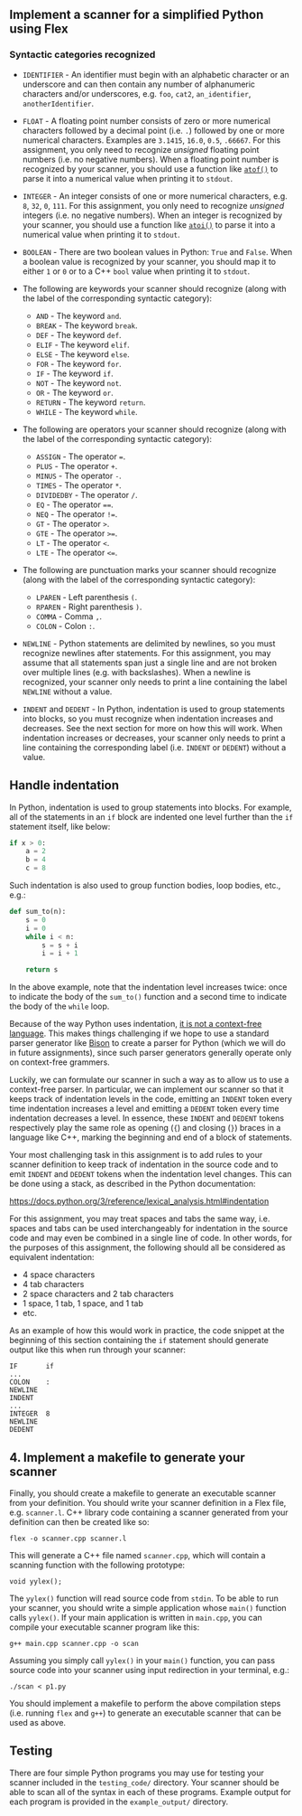 
## Implement a scanner for a simplified Python using Flex


### Syntactic categories recognized

  * `IDENTIFIER` - An identifier must begin with an alphabetic character or an underscore and can then contain any number of alphanumeric characters and/or underscores, e.g. `foo`, `cat2`, `an_identifier`, `anotherIdentifier`.

  * `FLOAT` - A floating point number consists of zero or more numerical characters followed by a decimal point (i.e. `.`) followed by one or more numerical characters.  Examples are `3.1415`, `16.0`, `0.5`, `.66667`.  For this assignment, you only need to recognize *unsigned* floating point numbers (i.e. no negative numbers).  When a floating point number is recognized by your scanner, you should use a function like [`atof()`](https://www.cplusplus.com/reference/cstdlib/atof/) to parse it into a numerical value when printing it to `stdout`.

  * `INTEGER` - An integer consists of one or more numerical characters, e.g. `8`, `32`, `0`, `111`.  For this assignment, you only need to recognize *unsigned* integers (i.e. no negative numbers).  When an integer is recognized by your scanner, you should use a function like [`atoi()`](https://www.cplusplus.com/reference/cstdlib/atoi/) to parse it into a numerical value when printing it to `stdout`.

  * `BOOLEAN` - There are two boolean values in Python: `True` and `False`.  When a boolean value is recognized by your scanner, you should map it to either `1` or `0` or to a C++ `bool` value when printing it to `stdout`.

  * The following are keywords your scanner should recognize (along with the label of the corresponding syntactic category):
    * `AND` - The keyword `and`.
    * `BREAK` - The keyword `break`.
    * `DEF` - The keyword `def`.
    * `ELIF` - The keyword `elif`.
    * `ELSE` - The keyword `else`.
    * `FOR` - The keyword `for`.
    * `IF` - The keyword `if`.
    * `NOT` - The keyword `not`.
    * `OR` - The keyword `or`.
    * `RETURN` - The keyword `return`.
    * `WHILE` - The keyword `while`.

  * The following are operators your scanner should recognize (along with the label of the corresponding syntactic category):
    * `ASSIGN` - The operator `=`.
    * `PLUS` - The operator `+`.
    * `MINUS` - The operator `-`.
    * `TIMES` - The operator `*`.
    * `DIVIDEDBY` - The operator `/`.
    * `EQ` - The operator `==`.
    * `NEQ` - The operator `!=`.
    * `GT` - The operator `>`.
    * `GTE` - The operator `>=`.
    * `LT` - The operator `<`.
    * `LTE` - The operator `<=`.

  * The following are punctuation marks your scanner should recognize (along with the label of the corresponding syntactic category):
    * `LPAREN` - Left parenthesis `(`.
    * `RPAREN` - Right parenthesis `)`.
    * `COMMA` - Comma `,`.
    * `COLON` - Colon `:`.

  * `NEWLINE` - Python statements are delimited by newlines, so you must recognize newlines after statements.  For this assignment, you may assume that all statements span just a single line and are not broken over multiple lines (e.g. with backslashes).  When a newline is recognized, your scanner only needs to print a line containing the label `NEWLINE` without a value.

  * `INDENT` and `DEDENT` - In Python, indentation is used to group statements into blocks, so you must recognize when indentation increases and decreases.  See the next section for more on how this will work.  When indentation increases or decreases, your scanner only needs to print a line containing the corresponding label (i.e. `INDENT` or `DEDENT`) without a value.

## Handle indentation

In Python, indentation is used to group statements into blocks.  For example, all of the statements in an `if` block are indented one level further than the `if` statement itself, like below:
```python
if x > 0:
    a = 2
    b = 4
    c = 8
```
Such indentation is also used to group function bodies, loop bodies, etc., e.g.:
```python
def sum_to(n):
    s = 0
    i = 0
    while i < n:
        s = s + i
        i = i + 1

    return s
```
In the above example, note that the indentation level increases twice: once to indicate the body of the `sum_to()` function and a second time to indicate the body of the `while` loop.

Because of the way Python uses indentation, [it is not a context-free language](http://trevorjim.com/python-is-not-context-free/).  This makes things challenging if we hope to use a standard parser generator like [Bison](https://www.gnu.org/software/bison/) to create a parser for Python (which we will do in future assignments), since such parser generators generally operate only on context-free grammers.

Luckily, we can formulate our scanner in such a way as to allow us to use a context-free parser.  In particular, we can implement our scanner so that it keeps track of indentation levels in the code, emitting an `INDENT` token every time indentation increases a level and emitting a `DEDENT` token every time indentation decreases a level.  In essence, these `INDENT` and `DEDENT` tokens respectively play the same role as opening (`{`) and closing (`}`) braces in a language like C++, marking the beginning and end of a block of statements.

Your most challenging task in this assignment is to add rules to your scanner definition to keep track of indentation in the source code and to emit `INDENT` and `DEDENT` tokens when the indentation level changes.  This can be done using a stack, as described in the Python documentation:

https://docs.python.org/3/reference/lexical_analysis.html#indentation

For this assignment, you may treat spaces and tabs the same way, i.e. spaces and tabs can be used interchangeably for indentation in the source code and may even be combined in a single line of code.  In other words, for the purposes of this assignment, the following should all be considered as equivalent indentation:
  * 4 space characters
  * 4 tab characters
  * 2 space characters and 2 tab characters
  * 1 space, 1 tab, 1 space, and 1 tab
  * etc.

As an example of how this would work in practice, the code snippet at the beginning of this section containing the `if` statement should generate output like this when run through your scanner:
```
IF       if
...
COLON    :
NEWLINE
INDENT
...
INTEGER  8
NEWLINE
DEDENT
```

## 4. Implement a makefile to generate your scanner

Finally, you should create a makefile to generate an executable scanner from your definition.  You should write your scanner definition in a Flex file, e.g. `scanner.l`.  C++ library code containing a scanner generated from your definition can then be created like so:
```
flex -o scanner.cpp scanner.l
```
This will generate a C++ file named `scanner.cpp`, which will contain a scanning function with the following prototype:
```
void yylex();
```

The `yylex()` function will read source code from `stdin`.  To be able to run your scanner, you should write a simple application whose `main()` function calls `yylex()`.  If your main application is written in `main.cpp`, you can compile your executable scanner program like this:
```
g++ main.cpp scanner.cpp -o scan
```

Assuming you simply call `yylex()` in your `main()` function, you can pass source code into your scanner using input redirection in your terminal, e.g.:
```
./scan < p1.py
```

You should implement a makefile to perform the above compilation steps (i.e. running `flex` and `g++`) to generate an executable scanner that can be used as above.

## Testing

There are four simple Python programs you may use for testing your scanner included in the `testing_code/` directory.  Your scanner should be able to scan all of the syntax in each of these programs.  Example output for each program is provided in the `example_output/` directory.

